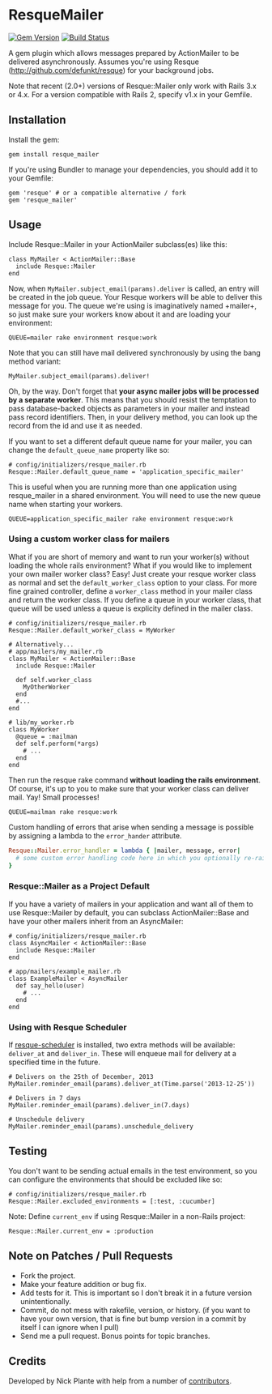 # ResqueMailer
[![Gem Version](https://badge.fury.io/rb/resque_mailer.png)](http://badge.fury.io/rb/resque_mailer)
[![Build Status](https://secure.travis-ci.org/zapnap/resque_mailer.png)](http://travis-ci.org/zapnap/resque_mailer)

A gem plugin which allows messages prepared by ActionMailer to be delivered
asynchronously. Assumes you're using Resque (http://github.com/defunkt/resque)
for your background jobs.

Note that recent (2.0+) versions of Resque::Mailer only work with Rails 3.x or 4.x.
For a version compatible with Rails 2, specify v1.x in your Gemfile.

## Installation

Install the gem:

    gem install resque_mailer

If you're using Bundler to manage your dependencies, you should add it to your Gemfile:

    gem 'resque' # or a compatible alternative / fork
    gem 'resque_mailer'

## Usage

Include Resque::Mailer in your ActionMailer subclass(es) like this:

    class MyMailer < ActionMailer::Base
      include Resque::Mailer
    end

Now, when `MyMailer.subject_email(params).deliver` is called, an entry
will be created in the job queue. Your Resque workers will be able to deliver
this message for you. The queue we're using is imaginatively named +mailer+,
so just make sure your workers know about it and are loading your environment:

    QUEUE=mailer rake environment resque:work

Note that you can still have mail delivered synchronously by using the bang
method variant:

    MyMailer.subject_email(params).deliver!

Oh, by the way. Don't forget that **your async mailer jobs will be processed by
a separate worker**. This means that you should resist the temptation to pass
database-backed objects as parameters in your mailer and instead pass record
identifiers. Then, in your delivery method, you can look up the record from
the id and use it as needed.

If you want to set a different default queue name for your mailer, you can
change the `default_queue_name` property like so:

    # config/initializers/resque_mailer.rb
    Resque::Mailer.default_queue_name = 'application_specific_mailer'

This is useful when you are running more than one application using
resque_mailer in a shared environment. You will need to use the new queue
name when starting your workers.

    QUEUE=application_specific_mailer rake environment resque:work

### Using a custom worker class for mailers
What if you are short of memory and want to run your worker(s) without loading
the whole rails environment? What if you would like to implement your own mailer
worker class? Easy! Just create your resque worker class as normal and set the
`default_worker_class` option to your class. For more fine grained controller,
define a `worker_class` method in your mailer class and return the worker class.
If you define a queue in your worker class, that queue will be used unless a
queue is explicity defined in the mailer class.

    # config/initializers/resque_mailer.rb
    Resque::Mailer.default_worker_class = MyWorker

    # Alternatively...
    # app/mailers/my_mailer.rb
    class MyMailer < ActionMailer::Base
      include Resque::Mailer

      def self.worker_class
        MyOtherWorker
      end
      #...
    end

    # lib/my_worker.rb
    class MyWorker
      @queue = :mailman
      def self.perform(*args)
        # ...
      end
    end

Then run the resque rake command **without loading the rails environment**.
Of course, it's up to you to make sure that your worker class can deliver mail.
Yay! Small processes!

    QUEUE=mailman rake resque:work

Custom handling of errors that arise when sending a message is possible by
assigning a lambda to the `error_hander` attribute.

```ruby
Resque::Mailer.error_handler = lambda { |mailer, message, error|
  # some custom error handling code here in which you optionally re-raise the error
}
```

### Resque::Mailer as a Project Default

If you have a variety of mailers in your application and want all of them to use
Resque::Mailer by default, you can subclass ActionMailer::Base and have your
other mailers inherit from an AsyncMailer:

    # config/initializers/resque_mailer.rb
    class AsyncMailer < ActionMailer::Base
      include Resque::Mailer
    end

    # app/mailers/example_mailer.rb
    class ExampleMailer < AsyncMailer
      def say_hello(user)
        # ...
      end
    end

### Using with Resque Scheduler

If [resque-scheduler](https://github.com/bvandenbos/resque-scheduler) is
installed, two extra methods will be available: `deliver_at` and `deliver_in`.
These will enqueue mail for delivery at a specified time in the future.

    # Delivers on the 25th of December, 2013
    MyMailer.reminder_email(params).deliver_at(Time.parse('2013-12-25'))

    # Delivers in 7 days
    MyMailer.reminder_email(params).deliver_in(7.days)

    # Unschedule delivery
    MyMailer.reminder_email(params).unschedule_delivery

## Testing

You don't want to be sending actual emails in the test environment, so you can
configure the environments that should be excluded like so:

    # config/initializers/resque_mailer.rb
    Resque::Mailer.excluded_environments = [:test, :cucumber]

Note: Define `current_env` if using Resque::Mailer in a non-Rails project:

    Resque::Mailer.current_env = :production


## Note on Patches / Pull Requests

* Fork the project.
* Make your feature addition or bug fix.
* Add tests for it. This is important so I don't break it in a future version unintentionally.
* Commit, do not mess with rakefile, version, or history.
  (if you want to have your own version, that is fine but bump version in a commit by itself I can ignore when I pull)
* Send me a pull request. Bonus points for topic branches.

## Credits

Developed by Nick Plante with help from a number of [contributors](https://github.com/zapnap/resque_mailer/contributors).
